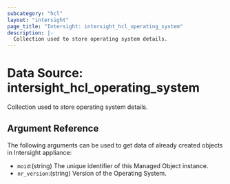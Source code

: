 ```yaml
---
subcategory: "hcl"
layout: "intersight"
page_title: "Intersight: intersight_hcl_operating_system"
description: |-
  Collection used to store operating system details.
---
```


# Data Source: intersight_hcl_operating_system
Collection used to store operating system details.
## Argument Reference
The following arguments can be used to get data of already created objects in Intersight appliance:
* `moid`:(string) The unique identifier of this Managed Object instance. 
* `nr_version`:(string) Version of the Operating System. 
